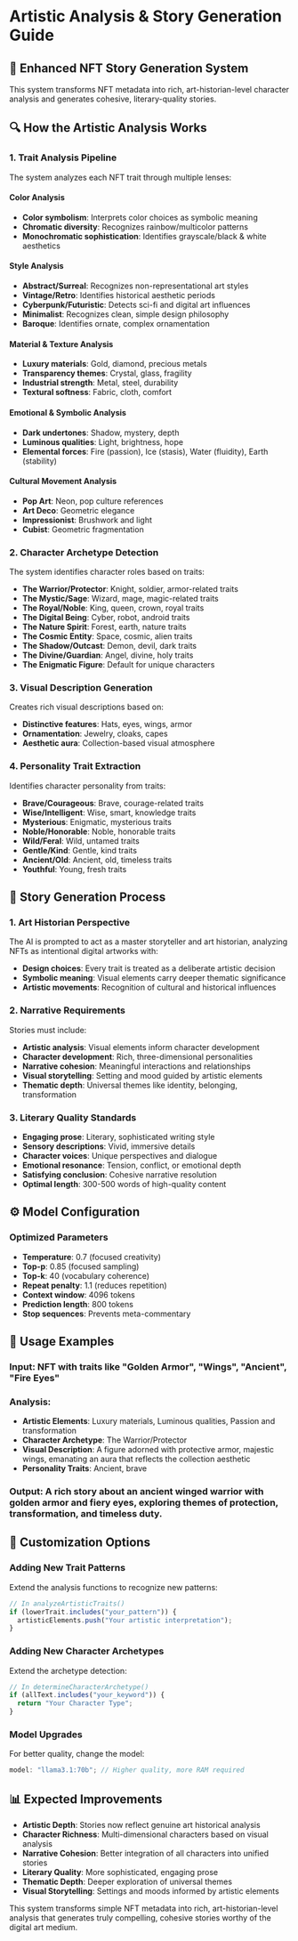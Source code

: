 # Artistic Analysis & Story Generation Guide

## 🎨 **Enhanced NFT Story Generation System**

This system transforms NFT metadata into rich, art-historian-level character analysis and generates cohesive, literary-quality stories.

## 🔍 **How the Artistic Analysis Works**

### **1. Trait Analysis Pipeline**

The system analyzes each NFT trait through multiple lenses:

#### **Color Analysis**

- **Color symbolism**: Interprets color choices as symbolic meaning
- **Chromatic diversity**: Recognizes rainbow/multicolor patterns
- **Monochromatic sophistication**: Identifies grayscale/black & white aesthetics

#### **Style Analysis**

- **Abstract/Surreal**: Recognizes non-representational art styles
- **Vintage/Retro**: Identifies historical aesthetic periods
- **Cyberpunk/Futuristic**: Detects sci-fi and digital art influences
- **Minimalist**: Recognizes clean, simple design philosophy
- **Baroque**: Identifies ornate, complex ornamentation

#### **Material & Texture Analysis**

- **Luxury materials**: Gold, diamond, precious metals
- **Transparency themes**: Crystal, glass, fragility
- **Industrial strength**: Metal, steel, durability
- **Textural softness**: Fabric, cloth, comfort

#### **Emotional & Symbolic Analysis**

- **Dark undertones**: Shadow, mystery, depth
- **Luminous qualities**: Light, brightness, hope
- **Elemental forces**: Fire (passion), Ice (stasis), Water (fluidity), Earth (stability)

#### **Cultural Movement Analysis**

- **Pop Art**: Neon, pop culture references
- **Art Deco**: Geometric elegance
- **Impressionist**: Brushwork and light
- **Cubist**: Geometric fragmentation

### **2. Character Archetype Detection**

The system identifies character roles based on traits:

- **The Warrior/Protector**: Knight, soldier, armor-related traits
- **The Mystic/Sage**: Wizard, mage, magic-related traits
- **The Royal/Noble**: King, queen, crown, royal traits
- **The Digital Being**: Cyber, robot, android traits
- **The Nature Spirit**: Forest, earth, nature traits
- **The Cosmic Entity**: Space, cosmic, alien traits
- **The Shadow/Outcast**: Demon, devil, dark traits
- **The Divine/Guardian**: Angel, divine, holy traits
- **The Enigmatic Figure**: Default for unique characters

### **3. Visual Description Generation**

Creates rich visual descriptions based on:

- **Distinctive features**: Hats, eyes, wings, armor
- **Ornamentation**: Jewelry, cloaks, capes
- **Aesthetic aura**: Collection-based visual atmosphere

### **4. Personality Trait Extraction**

Identifies character personality from traits:

- **Brave/Courageous**: Brave, courage-related traits
- **Wise/Intelligent**: Wise, smart, knowledge traits
- **Mysterious**: Enigmatic, mysterious traits
- **Noble/Honorable**: Noble, honorable traits
- **Wild/Feral**: Wild, untamed traits
- **Gentle/Kind**: Gentle, kind traits
- **Ancient/Old**: Ancient, old, timeless traits
- **Youthful**: Young, fresh traits

## 📝 **Story Generation Process**

### **1. Art Historian Perspective**

The AI is prompted to act as a master storyteller and art historian, analyzing NFTs as intentional digital artworks with:

- **Design choices**: Every trait is treated as a deliberate artistic decision
- **Symbolic meaning**: Visual elements carry deeper thematic significance
- **Artistic movements**: Recognition of cultural and historical influences

### **2. Narrative Requirements**

Stories must include:

- **Artistic analysis**: Visual elements inform character development
- **Character development**: Rich, three-dimensional personalities
- **Narrative cohesion**: Meaningful interactions and relationships
- **Visual storytelling**: Setting and mood guided by artistic elements
- **Thematic depth**: Universal themes like identity, belonging, transformation

### **3. Literary Quality Standards**

- **Engaging prose**: Literary, sophisticated writing style
- **Sensory descriptions**: Vivid, immersive details
- **Character voices**: Unique perspectives and dialogue
- **Emotional resonance**: Tension, conflict, or emotional depth
- **Satisfying conclusion**: Cohesive narrative resolution
- **Optimal length**: 300-500 words of high-quality content

## ⚙️ **Model Configuration**

### **Optimized Parameters**

- **Temperature**: 0.7 (focused creativity)
- **Top-p**: 0.85 (focused sampling)
- **Top-k**: 40 (vocabulary coherence)
- **Repeat penalty**: 1.1 (reduces repetition)
- **Context window**: 4096 tokens
- **Prediction length**: 800 tokens
- **Stop sequences**: Prevents meta-commentary

## 🚀 **Usage Examples**

### **Input**: NFT with traits like "Golden Armor", "Wings", "Ancient", "Fire Eyes"

### **Analysis**:

- **Artistic Elements**: Luxury materials, Luminous qualities, Passion and transformation
- **Character Archetype**: The Warrior/Protector
- **Visual Description**: A figure adorned with protective armor, majestic wings, emanating an aura that reflects the collection aesthetic
- **Personality Traits**: Ancient, brave

### **Output**: A rich story about an ancient winged warrior with golden armor and fiery eyes, exploring themes of protection, transformation, and timeless duty.

## 🔧 **Customization Options**

### **Adding New Trait Patterns**

Extend the analysis functions to recognize new patterns:

```typescript
// In analyzeArtisticTraits()
if (lowerTrait.includes("your_pattern")) {
  artisticElements.push("Your artistic interpretation");
}
```

### **Adding New Character Archetypes**

Extend the archetype detection:

```typescript
// In determineCharacterArchetype()
if (allText.includes("your_keyword")) {
  return "Your Character Type";
}
```

### **Model Upgrades**

For better quality, change the model:

```typescript
model: "llama3.1:70b"; // Higher quality, more RAM required
```

## 📊 **Expected Improvements**

- **Artistic Depth**: Stories now reflect genuine art historical analysis
- **Character Richness**: Multi-dimensional characters based on visual analysis
- **Narrative Cohesion**: Better integration of all characters into unified stories
- **Literary Quality**: More sophisticated, engaging prose
- **Thematic Depth**: Deeper exploration of universal themes
- **Visual Storytelling**: Settings and moods informed by artistic elements

This system transforms simple NFT metadata into rich, art-historian-level analysis that generates truly compelling, cohesive stories worthy of the digital art medium.








